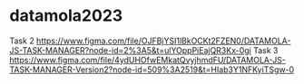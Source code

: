 # datamola2023
Task 2
https://www.figma.com/file/OJFBjYSI1lBkOCKt2FZEN0/DATAMOLA-JS-TASK-MANAGER?node-id=2%3A5&t=ulYOppPiEajQR3Kx-0gi
Task 3
https://www.figma.com/file/4ydUHOfwEMkatQvyjhmdFU/DATAMOLA-JS-TASK-MANAGER-Version2?node-id=509%3A2519&t=HIab3Y1NFKyiTSgw-0

